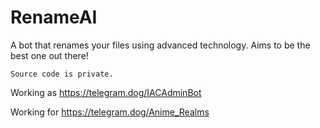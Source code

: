 # RenameAI
A bot that renames your files using advanced technology. Aims to be the best one out there!

`Source code is private.`

Working as https://telegram.dog/IACAdminBot

Working for https://telegram.dog/Anime_Realms

